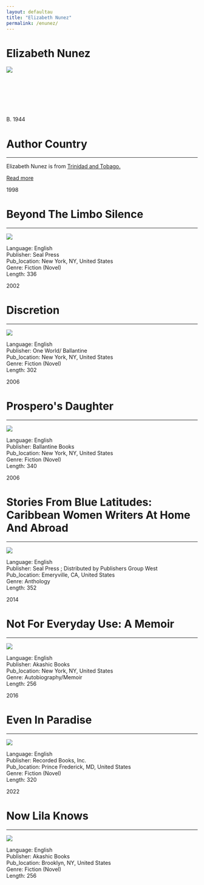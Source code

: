 ```yaml
---
layout: defaultau
title: "Elizabeth Nunez"
permalink: /enunez/
---
```

<!-- partial:index.partial.html -->
<div class="content">
    <h1>Elizabeth Nunez</h1>
    <div class="quote">
        <div><img src="https://m.media-amazon.com/images/I/61TtvhIeYLL.jpg" class="logo"></div>
    </div>
    <div class="timeline">
        <div style="padding-bottom:100px;"></div>
        <div class="block">
            <div class="date right"><p class="right"> B. 1944 </p></div>
            <div class="dot"></div>
            <div class="left first">
            <div class="author_country">
                <h1>Author Country</h1><hr>
            <div class="aclocation"><p>Elizabeth Nunez is from <a href="{{ site.baseurl }}/3">Trinidad and Tobago.</a></p></div>
              <div class="acreadmore">  <a href="https://en.wikipedia.org/wiki/Elizabeth_Nunez">Read more</a></div>
            </div>
            </div>
        </div>
        <div class="block">
            <div class="date left"><p class="left">1998</p></div>
            <div class="dot"></div>
            <div class="right">
                <h1>Beyond The Limbo Silence</h1><hr>
                <p><img src="https://m.media-amazon.com/images/I/5187chLHAEL._SX332_BO1,204,203,200_.jpg"></p>
                <p>
                Language: English<br/>
                Publisher: Seal Press<br/>
                Pub_location: New York, NY, United States<br/>
                Genre: Fiction (Novel)<br/>
                Length: 336<br/>                   </p>
            </div>
        </div>
       <div class="block">
            <div class="date left"><p class="left">2002</p></div>
            <div class="dot"></div>
            <div class="right">
                <h1>Discretion</h1><hr>
                <p><img src="https://d1ldy8a769gy68.cloudfront.net/300/034/544/731/034544731X.jpg"></p>
                <p>
                Language: English<br/>
                Publisher: One World/ Ballantine<br/>
                Pub_location: New York, NY, United States<br/>
                Genre: Fiction (Novel)<br/>
                Length: 302<br/>                   </p>
            </div>
        </div>
       <div class="block">
            <div class="date left"><p class="left">2006</p></div>
            <div class="dot"></div>
            <div class="right">
                <h1>Prospero's Daughter</h1><hr>
                <p><img src="https://images-na.ssl-images-amazon.com/images/I/51xYJxBsquL.jpg"></p>
                <p>
                Language: English<br/>
                Publisher: Ballantine Books<br/>
                Pub_location: New York, NY, United States<br/>
                Genre: Fiction (Novel)<br/>
                Length: 340<br/>                   </p>
            </div>
        </div>
       <div class="block">
            <div class="date left"><p class="left">2006</p></div>
            <div class="dot"></div>
            <div class="right">
                <h1>Stories From Blue Latitudes: Caribbean Women Writers At Home And Abroad</h1><hr>
                <p><img src="https://encrypted-tbn3.gstatic.com/images?q=tbn:ANd9GcQ8xmZQp2dpojS5O5Ro0PkjQPPo1nK6qcN4nq8b-oawrH2oVze2"></p>
                <p>
                Language: English<br/>
                Publisher: Seal Press ; Distributed by Publishers Group West<br/>
                Pub_location: Emeryville, CA, United States<br/>
                Genre: Anthology<br/>
                Length: 352<br/>                   </p>
            </div>
        </div>
<div class="block">
            <div class="date left"><p class="left">2014</p></div>
            <div class="dot"></div>
            <div class="right">
                <h1>Not For Everyday Use: A Memoir</h1><hr>
                <p><img src="https://images-na.ssl-images-amazon.com/images/I/51ViZBHnUDL._SY291_BO1,204,203,200_QL40_ML2_.jpg"></p>
                <p>
                Language: English<br/>
                Publisher: Akashic Books<br/>
                Pub_location: New York, NY, United States<br/>
                Genre: Autobiography/Memoir<br/>
                Length: 256<br/>                   </p>
            </div>
        </div>
       <div class="block">
            <div class="date left"><p class="left">2016</p></div>
            <div class="dot"></div>
            <div class="right">
                <h1>Even In Paradise</h1><hr>
                <p><img src="https://m.media-amazon.com/images/I/51JTEGBqj+L._SY344_BO1,204,203,200_.jpg"></p>
                <p>
                Language: English<br/>
                Publisher: Recorded Books, Inc.<br/>
                Pub_location: Prince Frederick, MD, United States<br/>
                Genre: Fiction (Novel)<br/>
                Length: 320<br/>                   </p>
            </div>
        </div>
       <div class="block">
            <div class="date left"><p class="left">2022</p></div>
            <div class="dot"></div>
            <div class="right">
                <h1>Now Lila Knows</h1><hr>
                <p><img src="https://m.media-amazon.com/images/I/41YwtwUci1L._SX316_BO1,204,203,200_.jpg"></p>
                <p>
                Language: English<br/>
                Publisher: Akashic Books<br/>
                Pub_location: Brooklyn, NY, United States<br/>
                Genre: Fiction (Novel)<br/>
                Length: 256<br/>                   </p>
            </div>
        </div>
